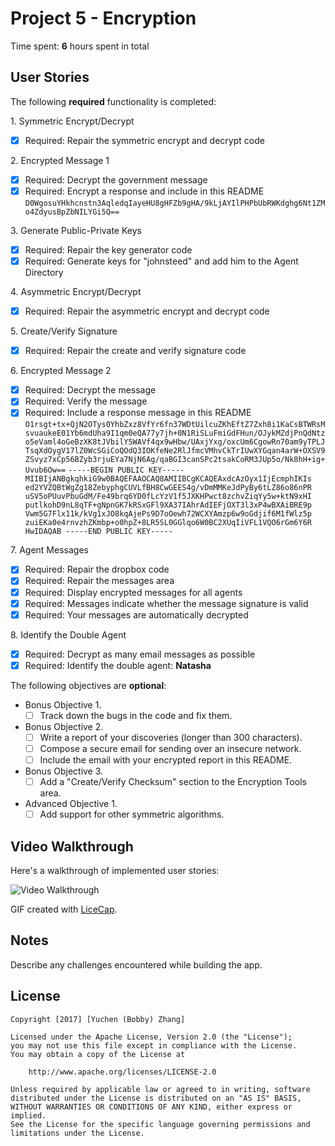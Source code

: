 # Project 5 - Encryption

Time spent: **6** hours spent in total

## User Stories

The following **required** functionality is completed:

1\. Symmetric Encrypt/Decrypt
  * [x]  Required: Repair the symmetric encrypt and decrypt code

2\. Encrypted Message 1
  * [x]  Required: Decrypt the government message
  * [x]  Required: Encrypt a response and include in this README
  `D0WgosuYHkhcnstn3AqledqIayeHU8gHFZb9gHA/9kLjAYIlPHPbUbRWKdghg6Nt1ZMo4ZdyusBpZbNILYGi5Q==`

3\. Generate Public-Private Keys
  * [x]  Required: Repair the key generator code
  * [x]  Required: Generate keys for "johnsteed" and add him to the Agent Directory

4\. Asymmetric Encrypt/Decrypt
  * [x]  Required: Repair the asymmetric encrypt and decrypt code

5\. Create/Verify Signature
  * [x]  Required: Repair the create and verify signature code
  
6\. Encrypted Message 2
  * [x]  Required: Decrypt the message
  * [x]  Required: Verify the message
  * [x]  Required: Include a response message in this README
  `O1rsgt+tx+QjN2OTys0YhbZxz8VfYr6fn37WDtUilcuZKhEftZ7Zxh8i1KaCsBTWRsMsvuaukeE01Yb6mdUha9I1qm0eQA77y7jh+0N1RiSLuFmiGdFHun/OJykMZdjPnQdNtzo5eVaml4oGeBzXK8tJVbilY5WAVf4qx9wHbw/UAxjYxg/oxcUm6CgowRn70am9yTPLJTsqXdOygV17lZ0WcSGiCoQOdQ3IOKfeNe2RlJfmcVMhvCkTrIUwXYGqan4arW+OXSV9ZSvyz7xCp56BZyb3rjuEYa7NjN6Ag/qaBGI3canSPc2tsakCoRM3JUp5o/Nk8hH+ig+Uvub6Ow==`
  `-----BEGIN PUBLIC KEY-----
   MIIBIjANBgkqhkiG9w0BAQEFAAOCAQ8AMIIBCgKCAQEAxdcAzOyx1IjEcmphIKIs
   ed2YVZQBtWgZg18ZebyphgCUVLfBH8CwGEES4g/vDmMMKeJdPyBy6tLZ86o86nPR
   uSV5oPUuvPbuGdM/Fe49brq6YD0fLcYzV1f5JXKHPwct8zchvZiqYy5w+ktN9xHI
   putlkohD9nL8qTF+gNpnGK7kRSxGFl9XA37IAhrAdIEFjOXT3l3xP4wBXAiBRE9p
   Vwm5G7Flx11k/kVg1xJO8kqAjePs9D7oOewh72WCXYAmzp6w9oGdjif6M1fWlz5p
   zuiEKa0e4rnvzhZKmbp+o0hpZ+8LR5SL0GGlqo6W0BC2XUqIiVFL1VQO6rGm6Y6R
   HwIDAQAB
   -----END PUBLIC KEY-----`

7\. Agent Messages
  * [x]  Required: Repair the dropbox code
  * [x]  Required: Repair the messages area
  * [x]  Required: Display encrypted messages for all agents
  * [x]  Required: Messages indicate whether the message signature is valid
  * [x]  Required: Your messages are automatically decrypted

8\. Identify the Double Agent
  * [x]  Required: Decrypt as many email messages as possible
  * [x]  Required: Identify the double agent: **Natasha**

The following objectives are **optional**:

* Bonus Objective 1\.
  * [ ]  Track down the bugs in the code and fix them.

* Bonus Objective 2\.
  * [ ]  Write a report of your discoveries (longer than 300 characters).
  * [ ]  Compose a secure email for sending over an insecure network.
  * [ ]  Include the email with your encrypted report in this README.

* Bonus Objective 3\.
  * [ ]  Add a "Create/Verify Checksum" section to the Encryption Tools area.

* Advanced Objective 1\.
  * [ ]  Add support for other symmetric algorithms.

## Video Walkthrough

Here's a walkthrough of implemented user stories:

<img src='http://i.imgur.com/bZd35KZ.gif' title='Video Walkthrough' width='' alt='Video Walkthrough' />

GIF created with [LiceCap](http://www.cockos.com/licecap/).

## Notes

Describe any challenges encountered while building the app.

## License

    Copyright [2017] [Yuchen (Bobby) Zhang]

    Licensed under the Apache License, Version 2.0 (the "License");
    you may not use this file except in compliance with the License.
    You may obtain a copy of the License at

        http://www.apache.org/licenses/LICENSE-2.0

    Unless required by applicable law or agreed to in writing, software
    distributed under the License is distributed on an "AS IS" BASIS,
    WITHOUT WARRANTIES OR CONDITIONS OF ANY KIND, either express or implied.
    See the License for the specific language governing permissions and
    limitations under the License.